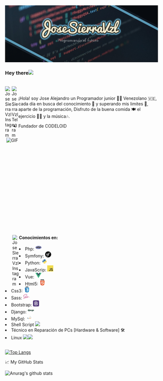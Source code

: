 <p align="center"><img src="https://github.com/JoseSierraVzl/JoseSierraVzl/blob/main/statics/JoseSierraVzl.png"/></p>


<h3>Hey there<img src="https://media.giphy.com/media/hvRJCLFzcasrR4ia7z/giphy.gif" width="25px"></h3>

<br />

<a href="https://www.instagram.com/jamsve/">
  <img align="left" alt="JoseSierraVzl Instagram" width="22px" src="https://cdn.jsdelivr.net/npm/simple-icons@v3/icons/instagram.svg" />
</a>
<a href="https://t.me/sty_tecnical">
  <img align="left" alt="JoseSierraVzl Telegram" width="22px" src="https://cdn.jsdelivr.net/npm/simple-icons@v3/icons/telegram.svg" />
</a>

<img align="right" alt="GIF" src="https://github.com/abhisheknaiidu/abhisheknaiidu/blob/master/code.gif?raw=true" width="500" height="320" />

<br />

¡Hola! soy Jose Alejandro un Programador junior 🙋‍♂️ Venezolano 🇻🇪, cada día en busca del conocimiento 🧠 y superando mis limites 🚀, aparte de la programación, Disfruto de la buena comida 🍽 el ejercicio 🏋‍♂️ y la música🎶.

- Fundador de CODELOID<a href="https://www.instagram.com/_codeloid/">
  <img align="left" alt="JoseSierraVzl Instagram" width="22px" src="https://cdn.jsdelivr.net/npm/simple-icons@v3/icons/instagram.svg" />
</a>



**Conocimientos en:**
<p>
	 <li>Php: <img height="20" src="https://raw.githubusercontent.com/github/explore/80688e429a7d4ef2fca1e82350fe8e3517d3494d/topics/php/php.png"></li>
	 <li>Symfony: <img height="20" src="https://raw.githubusercontent.com/github/explore/80688e429a7d4ef2fca1e82350fe8e3517d3494d/topics/symfony/symfony.png"></li>
	 <li>Python: <img height="20" src="https://raw.githubusercontent.com/github/explore/80688e429a7d4ef2fca1e82350fe8e3517d3494d/topics/python/python.png"></li>
	 <li>JavaScrip: <img height="20" src="https://raw.githubusercontent.com/github/explore/80688e429a7d4ef2fca1e82350fe8e3517d3494d/topics/javascript/javascript.png"></li>
		 <li>Vue: <img height="20" src="https://raw.githubusercontent.com/github/explore/80688e429a7d4ef2fca1e82350fe8e3517d3494d/topics/vue/vue.png"></li>
	 <li>Html5: <img height="20" src="https://raw.githubusercontent.com/github/explore/80688e429a7d4ef2fca1e82350fe8e3517d3494d/topics/html/html.png"></li>
	 <li>Css3: <img height="20" src="https://raw.githubusercontent.com/github/explore/80688e429a7d4ef2fca1e82350fe8e3517d3494d/topics/css/css.png"></li>
	 <li>Sass: <img height="20" src="https://raw.githubusercontent.com/github/explore/80688e429a7d4ef2fca1e82350fe8e3517d3494d/topics/sass/sass.png"></li>
	 <li>Bootstrap: <img height="20" src="https://raw.githubusercontent.com/github/explore/80688e429a7d4ef2fca1e82350fe8e3517d3494d/topics/bootstrap/bootstrap.png"></li>
	 <li>Django: <img height="20" src="https://raw.githubusercontent.com/github/explore/80688e429a7d4ef2fca1e82350fe8e3517d3494d/topics/django/django.png"></li>
	 <li>MySql: <img height="20" src="https://raw.githubusercontent.com/github/explore/80688e429a7d4ef2fca1e82350fe8e3517d3494d/topics/mysql/mysql.png"></li>
	 <li> Shell Script <img src="https://img.icons8.com/office/20/000000/console.png"/></li>
	 <li> Técnico en Reparación de PCs [Hardware & Software] 🛠</li>
	 <li> Linux <img src="https://img.icons8.com/color/20/000000/linux-mint.png"/><img src="https://img.icons8.com/color/20/000000/kali-linux.png"/></li>
	 <br>
</p>


[![Top Langs](https://github-readme-stats.vercel.app/api/top-langs/?username=JoseSierraVzl&layout=demo)](https://github.com/anuraghazra/github-readme-stats)



📈 My GitHub Stats

![Anurag's github stats](https://github-readme-stats.vercel.app/api?username=JoseSierraVzl&theme=blueberry&show_icons=true)



